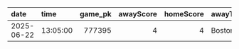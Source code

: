 |date       |time     | game_pk| awayScore| homeScore|awayTeamName   |homeTeamName         |series_description |
|:----------|:--------|-------:|---------:|---------:|:--------------|:--------------------|:------------------|
|2025-06-22 |13:05:00 |  777395|         4|         4|Boston Red Sox |San Francisco Giants |Regular Season     |
